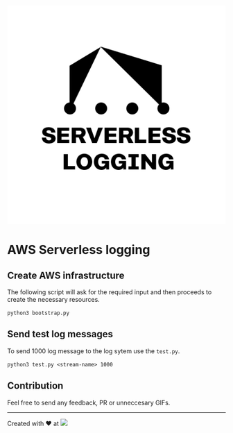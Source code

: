 ![](logo512.png)
# AWS Serverless logging
## Create AWS infrastructure
The following script will ask for the required input and then proceeds to create the necessary resources.
```
python3 bootstrap.py
```

## Send test log messages
To send 1000 log message to the log sytem use the `test.py`.
```
python3 test.py <stream-name> 1000
```

## Contribution
Feel free to send any feedback, PR or unneccesary GIFs.

---

Created with :heart: at <a href="http://datapao.com">![](http://datapao.com/wp-content/themes/datapao/img/header.svg)</a>

